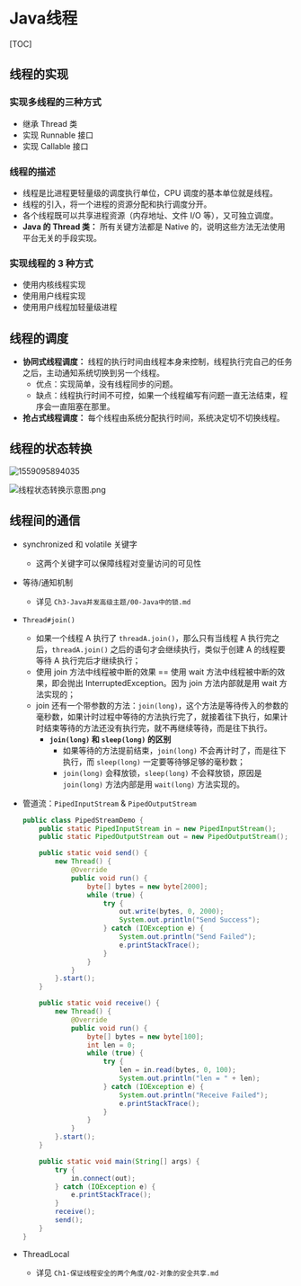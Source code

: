 # Java线程

[TOC]



## 线程的实现

### 实现多线程的三种方式

- 继承 Thread 类
- 实现 Runnable 接口
- 实现 Callable 接口



### 线程的描述

- 线程是比进程更轻量级的调度执行单位，CPU 调度的基本单位就是线程。
- 线程的引入，将一个进程的资源分配和执行调度分开。
- 各个线程既可以共享进程资源（内存地址、文件 I/O 等），又可独立调度。
- **Java 的 Thread 类：** 所有关键方法都是 Native 的，说明这些方法无法使用平台无关的手段实现。



### 实现线程的 3 种方式

- 使用内核线程实现
- 使用用户线程实现
- 使用用户线程加轻量级进程




## 线程的调度

- **协同式线程调度：** 线程的执行时间由线程本身来控制，线程执行完自己的任务之后，主动通知系统切换到另一个线程。
  - 优点：实现简单，没有线程同步的问题。
  - 缺点：线程执行时间不可控，如果一个线程编写有问题一直无法结束，程序会一直阻塞在那里。
- **抢占式线程调度：** 每个线程由系统分配执行时间，系统决定切不切换线程。



## 线程的状态转换

![1559095894035](./pic/线程状态.png)



![线程状态转换示意图.png](./pic/线程状态转换示意图.png)

## 线程间的通信

- synchronized 和 volatile 关键字

  - 这两个关键字可以保障线程对变量访问的可见性

- 等待/通知机制

  - 详见 `Ch3-Java并发高级主题/00-Java中的锁.md`

- `Thread#join()`
  - 如果一个线程 A 执行了 `threadA.join()`，那么只有当线程 A 执行完之后，`threadA.join()` 之后的语句才会继续执行，类似于创建 A 的线程要等待 A 执行完后才继续执行；
  - 使用 join 方法中线程被中断的效果 == 使用 wait 方法中线程被中断的效果，即会抛出 InterruptedException。因为 join 方法内部就是用 wait 方法实现的；
  - join 还有一个带参数的方法：`join(long)`，这个方法是等待传入的参数的毫秒数，如果计时过程中等待的方法执行完了，就接着往下执行，如果计时结束等待的方法还没有执行完，就不再继续等待，而是往下执行。
    - **`join(long)` 和 `sleep(long)` 的区别**
      - 如果等待的方法提前结束，`join(long)` 不会再计时了，而是往下执行，而 `sleep(long)` 一定要等待够足够的毫秒数；
      - `join(long)` 会释放锁，`sleep(long)` 不会释放锁，原因是 `join(long)` 方法内部是用 `wait(long)` 方法实现的。

- 管道流：`PipedInputStream` & `PipedOutputStream`

	```java
	public class PipedStreamDemo {
	    public static PipedInputStream in = new PipedInputStream();
	    public static PipedOutputStream out = new PipedOutputStream();
	
	    public static void send() {
	        new Thread() {
	            @Override
	            public void run() {
	                byte[] bytes = new byte[2000];
	                while (true) {
	                    try {
	                        out.write(bytes, 0, 2000);
	                        System.out.println("Send Success");
	                    } catch (IOException e) {
	                        System.out.println("Send Failed");
	                        e.printStackTrace();
	                    }
	                }
	            }
	        }.start();
	    }
	
	    public static void receive() {
	        new Thread() {
	            @Override
	            public void run() {
	                byte[] bytes = new byte[100];
	                int len = 0;
	                while (true) {
	                    try {
	                        len = in.read(bytes, 0, 100);
	                        System.out.println("len = " + len);
	                    } catch (IOException e) {
	                        System.out.println("Receive Failed");
	                        e.printStackTrace();
	                    }
	                }
	            }
	        }.start();
	    }
	
	    public static void main(String[] args) {
	        try {
	            in.connect(out);
	        } catch (IOException e) {
	            e.printStackTrace();
	        }
	        receive();
	        send();
	    }
	}
	```

- ThreadLocal

  - 详见 `Ch1-保证线程安全的两个角度/02-对象的安全共享.md`